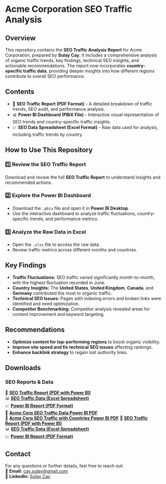 # Acme Corporation SEO Traffic Analysis

## Overview
This repository contains the **SEO Traffic Analysis Report** for Acme Corporation, prepared by **Sulay Cay**. It includes a comprehensive analysis of organic traffic trends, key findings, technical SEO insights, and actionable recommendations. The report now incorporates **country-specific traffic data**, providing deeper insights into how different regions contribute to overall SEO performance.

## Contents
- 📄 **SEO Traffic Report (PDF Format)** - A detailed breakdown of traffic trends, SEO audit, and performance analysis.
- 📊 **Power BI Dashboard (PBIX File)** - Interactive visual representation of SEO trends and country-specific traffic insights.
- 📈 **SEO Data Spreadsheet (Excel Format)** - Raw data used for analysis, including traffic trends by country.

## How to Use This Repository
### 1️⃣ **Review the SEO Traffic Report**
Download and review the full **SEO Traffic Report** to understand insights and recommended actions.

### 2️⃣ **Explore the Power BI Dashboard**
- Download the `.pbix` file and open it in **Power BI Desktop**.
- Use the interactive dashboard to analyze traffic fluctuations, country-specific trends, and performance metrics.

### 3️⃣ **Analyze the Raw Data in Excel**
- Open the `.xlsx` file to access the raw data.
- Review traffic metrics across different months and countries.

## Key Findings
- **Traffic Fluctuations:** SEO traffic varied significantly month-to-month, with the highest fluctuation recorded in June.
- **Country Insights:** The **United States**, **United Kingdom**, **Canada**, and **Germany** contributed the most to organic traffic.
- **Technical SEO Issues:** Pages with indexing errors and broken links were identified and need optimization.
- **Competitor Benchmarking:** Competitor analysis revealed areas for content improvement and keyword targeting.

## Recommendations
- **Optimize content for top-performing regions** to boost organic visibility.
- **Improve site speed and fix technical SEO issues** affecting rankings.
- **Enhance backlink strategy** to regain lost authority links.

## Downloads

### SEO Reports & Data
📄 **[SEO Traffic Report (PDF with Power BI)](sandbox:/mnt/data/Acme_Corp_SEO_Traffic_With-Countries_PowerBi%20(1).pdf)**  
📊 **[SEO Traffic Data (Excel Spreadsheet)](sandbox:/mnt/data/Acme_Corp_seo_traffic_data_.xlsx)**  
📈 **[Power BI Report (PDF Format)](sandbox:/mnt/data/Acme%20Corp%20SEO%20Traffic%20Data%20Power%20BI%20BY%20SULAY%20CAY.pdf)**  
📑 **[Acme Corp SEO Traffic Data Power BI PDF](sandbox:/mnt/data/Acme%20Corp%20SEO%20Traffic%20Data%20Power%20BI%20BY%20SULAY%20CAY.pdf)**  
📑 **[Acme Corp SEO Traffic with Countries Power BI PDF](sandbox:/mnt/data/Acme_Corp_SEO_Traffic_With-Countries_PowerBi%20(1).pdf)**
📄 **[SEO Traffic Report (PDF with Power BI)](sandbox:/mnt/data/Acme_Corp_SEO_Traffic_With-Countries_PowerBi%20(1).pdf)**  
📊 **[SEO Traffic Data (Excel Spreadsheet)](sandbox:/mnt/data/Acme_Corp_seo_traffic_data_.xlsx)**  
📈 **[Power BI Report (PDF Format)](sandbox:/mnt/data/Acme%20Corp%20SEO%20Traffic%20Data%20Power%20BI%20BY%20SULAY%20CAY.pdf)**  

## Contact
For any questions or further details, feel free to reach out:  
📧 **Email:** cay.sulay@gmail.com  
🔗 **LinkedIn:** [Sulay Cay](https://www.linkedin.com/in/sulay-cay-0589513a/)


